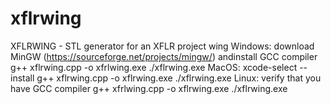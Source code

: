 # xflrwing
XFLRWING - STL generator for an XFLR project wing 
Windows:
    download MinGW (https://sourceforge.net/projects/mingw/) andinstall GCC compiler
    g++ xflrwing.cpp -o xfrlwing.exe
    ./xflrwing.exe
 MacOS:
    xcode-select --install
    g++ xflrwing.cpp -o xflrwing.exe
    ./xflrwing.exe
 Linux:
    verify that you have GCC compiler
    g++ xfrlwing.cpp -o xflrwing.exe
    ./xflrwing.exe
